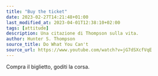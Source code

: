 ```yaml
---
title: "Buy the ticket"
date: 2023-02-27T14:21:48+01:00
last_modified_at: 2023-04-01T12:38:10+02:00
tags: [attitude]
description: Una citazione di Thompson sulla vita.
author: Hunter S. Thompson
source_title: Do What You Can't
source_url: https://www.youtube.com/watch?v=jG7dSXcfVqE
---
```


Compra il biglietto, goditi la corsa.

